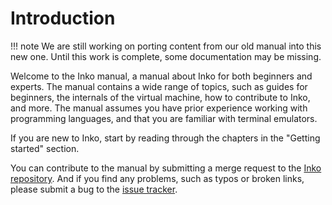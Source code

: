# Introduction

!!! note
    We are still working on porting content from our old manual into this new
    one. Until this work is complete, some documentation may be missing.

Welcome to the Inko manual, a manual about Inko for both beginners and
experts. The manual contains a wide range of topics, such as guides for
beginners, the internals of the virtual machine, how to contribute to Inko, and
more. The manual assumes you have prior experience working with programming
languages, and that you are familiar with terminal emulators.

If you are new to Inko, start by reading through the chapters in the "Getting
started" section.

You can contribute to the manual by submitting a merge request to the [Inko
repository](https://gitlab.com/inko-lang/inko). And if you find any problems,
such as typos or broken links, please submit a bug to the [issue
tracker](https://gitlab.com/inko-lang/inko/-/issues).
